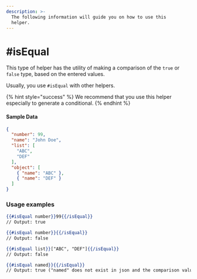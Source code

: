 ```yaml
---
description: >-
  The following information will guide you on how to use this
  helper.
---
```


# #isEqual

This type of helper has the utility of making a comparison of the `true` or `false` type, based on the entered values.

Usually, you use `#isEqual` with other helpers.

{% hint style="success" %}
We recommend that you use this helper especially to generate a conditional.
{% endhint %}

#### Sample Data

```json
{
  "number": 99,
  "name": "John Doe",
  "list": [
    "ABC",
    "DEF"
  ],
  "object": [
    { "name": "ABC" },
    { "name": "DEF" }
  ]
}
```

### Usage examples

```handlebars
{{#isEqual number}}99{{/isEqual}}
// Output: true

{{#isEqual number}}{{/isEqual}}
// Output: false

{{#isEqual list}}["ABC", "DEF"]{{/isEqual}}
// Output: false

{{#isEqual named}}{{/isEqual}}
// Output: true ("named" does not exist in json and the comparison value is not defined)
```
